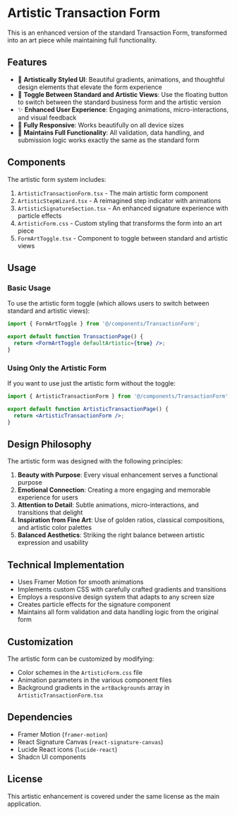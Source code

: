 # Artistic Transaction Form

This is an enhanced version of the standard Transaction Form, transformed into an art piece while maintaining full functionality.

## Features

- 🎨 **Artistically Styled UI**: Beautiful gradients, animations, and thoughtful design elements that elevate the form experience
- 🔄 **Toggle Between Standard and Artistic Views**: Use the floating button to switch between the standard business form and the artistic version
- ✨ **Enhanced User Experience**: Engaging animations, micro-interactions, and visual feedback
- 📱 **Fully Responsive**: Works beautifully on all device sizes
- 🎯 **Maintains Full Functionality**: All validation, data handling, and submission logic works exactly the same as the standard form

## Components

The artistic form system includes:

1. `ArtisticTransactionForm.tsx` - The main artistic form component
2. `ArtisticStepWizard.tsx` - A reimagined step indicator with animations
3. `ArtisticSignatureSection.tsx` - An enhanced signature experience with particle effects
4. `ArtisticForm.css` - Custom styling that transforms the form into an art piece
5. `FormArtToggle.tsx` - Component to toggle between standard and artistic views

## Usage

### Basic Usage

To use the artistic form toggle (which allows users to switch between standard and artistic views):

```jsx
import { FormArtToggle } from '@/components/TransactionForm';

export default function TransactionPage() {
  return <FormArtToggle defaultArtistic={true} />;
}
```

### Using Only the Artistic Form

If you want to use just the artistic form without the toggle:

```jsx
import { ArtisticTransactionForm } from '@/components/TransactionForm';

export default function ArtisticTransactionPage() {
  return <ArtisticTransactionForm />;
}
```

## Design Philosophy

The artistic form was designed with the following principles:

1. **Beauty with Purpose**: Every visual enhancement serves a functional purpose
2. **Emotional Connection**: Creating a more engaging and memorable experience for users
3. **Attention to Detail**: Subtle animations, micro-interactions, and transitions that delight
4. **Inspiration from Fine Art**: Use of golden ratios, classical compositions, and artistic color palettes
5. **Balanced Aesthetics**: Striking the right balance between artistic expression and usability

## Technical Implementation

- Uses Framer Motion for smooth animations
- Implements custom CSS with carefully crafted gradients and transitions
- Employs a responsive design system that adapts to any screen size
- Creates particle effects for the signature component
- Maintains all form validation and data handling logic from the original form

## Customization

The artistic form can be customized by modifying:

- Color schemes in the `ArtisticForm.css` file
- Animation parameters in the various component files
- Background gradients in the `artBackgrounds` array in `ArtisticTransactionForm.tsx`

## Dependencies

- Framer Motion (`framer-motion`)
- React Signature Canvas (`react-signature-canvas`)
- Lucide React icons (`lucide-react`)
- Shadcn UI components

## License

This artistic enhancement is covered under the same license as the main application.
